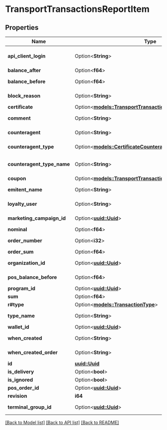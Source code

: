 # TransportTransactionsReportItem

## Properties

Name | Type | Description | Notes
------------ | ------------- | ------------- | -------------
**api_client_login** | Option<**String**> | Api client login. Can be null. | [optional]
**balance_after** | Option<**f64**> | Balance after. | [optional]
**balance_before** | Option<**f64**> | Balance before. | [optional]
**block_reason** | Option<**String**> | Block reason. Can be null. | [optional]
**certificate** | Option<[**models::TransportTransactionsCertificateReportItem**](TransportTransactionsCertificateReportItem.md)> | Certificate. | [optional]
**comment** | Option<**String**> | Comment. Can be null. | [optional]
**counteragent** | Option<**String**> | Counteragent. Can be null. | [optional]
**counteragent_type** | Option<[**models::CertificateCounteragentType**](CertificateCounteragentType.md)> | Counteragent type. | [optional]
**counteragent_type_name** | Option<**String**> | Counteragent type name. Can be null. | [optional]
**coupon** | Option<[**models::TransportTransactionsCouponReportItem**](TransportTransactionsCouponReportItem.md)> | Coupon. | [optional]
**emitent_name** | Option<**String**> | Emitent name. Can be null. | [optional]
**loyalty_user** | Option<**String**> | Loyalty user. Can be null. | [optional]
**marketing_campaign_id** | Option<[**uuid::Uuid**](uuid::Uuid.md)> | Marketing campaign id. | [optional]
**nominal** | Option<**f64**> | Nominal. | [optional]
**order_number** | Option<**i32**> | Order number. | [optional]
**order_sum** | Option<**f64**> | Order sum. | [optional]
**organization_id** | Option<[**uuid::Uuid**](uuid::Uuid.md)> | Organization id. | 
**pos_balance_before** | Option<**f64**> | Pos balance before. | [optional]
**program_id** | Option<[**uuid::Uuid**](uuid::Uuid.md)> | Program id. | [optional]
**sum** | Option<**f64**> | Sum. | [optional]
**r#type** | Option<[**models::TransactionType**](TransactionType.md)> | Type. | [optional]
**type_name** | Option<**String**> | Type name. Can be null. | [optional]
**wallet_id** | Option<[**uuid::Uuid**](uuid::Uuid.md)> | Wallet id. | [optional]
**when_created** | Option<**String**> | When created. | [optional]
**when_created_order** | Option<**String**> | When created order. | [optional]
**id** | [**uuid::Uuid**](uuid::Uuid.md) | Id. | 
**is_delivery** | Option<**bool**> | Is delivery. | [optional]
**is_ignored** | Option<**bool**> | Is ignored. | [optional]
**pos_order_id** | Option<[**uuid::Uuid**](uuid::Uuid.md)> | Pos order id. | [optional]
**revision** | **i64** | Revision. | 
**terminal_group_id** | Option<[**uuid::Uuid**](uuid::Uuid.md)> | Terminal group id. | [optional]

[[Back to Model list]](../README.md#documentation-for-models) [[Back to API list]](../README.md#documentation-for-api-endpoints) [[Back to README]](../README.md)


